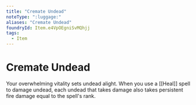 ```yaml
---
title: "Cremate Undead"
noteType: ":luggage:"
aliases: "Cremate Undead"
foundryId: Item.e4VpOEgniSvMQhjj
tags:
  - Item
---
```


# Cremate Undead

Your overwhelming vitality sets undead alight. When you use a [[Heal]] spell to damage undead, each undead that takes damage also takes persistent fire damage equal to the spell's rank.
